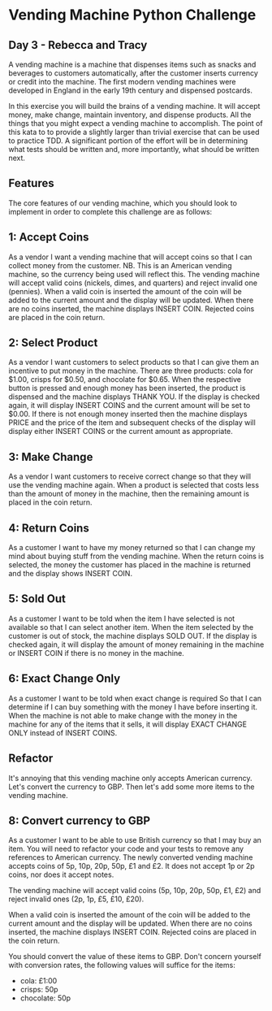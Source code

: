 # Vending Machine Python Challenge

## Day 3 - Rebecca and Tracy

A vending machine is a machine that dispenses items such as snacks and beverages to customers automatically, after the customer inserts currency or credit into the machine.
The first modern vending machines were developed in England in the early 19th century and dispensed postcards.

In this exercise you will build the brains of a vending machine. It will accept money, make change, maintain inventory, and dispense products. All the things that you might expect a vending machine to accomplish.
The point of this kata to to provide a slightly larger than trivial exercise that can be used to practice TDD. A significant portion of the effort will be in determining what tests should be written and, more importantly, what should be written next.

## Features

The core features of our vending machine, which you should look to implement in order to complete this challenge are as follows:

## 1: Accept Coins

As a vendor I want a vending machine that will accept coins so that I can collect money from the customer. NB. This is an American vending machine, so the currency being used will reflect this.
The vending machine will accept valid coins (nickels, dimes, and quarters) and reject invalid one (pennies). When a valid coin is inserted the amount of the coin will be added to the current
amount and the display will be updated. When there are no coins inserted, the machine displays INSERT COIN. Rejected coins are placed in the coin return.

## 2: Select Product

As a vendor I want customers to select products so that I can give them an incentive to put money in the machine. There are three products: cola for $1.00, crisps for $0.50, and chocolate for $0.65.
When the respective button is pressed and enough money has been inserted, the product is dispensed and the machine displays THANK YOU. If the display is checked again, it will display INSERT COINS
and the current amount will be set to $0.00. If there is not enough money inserted then the machine displays PRICE and the price of the item and subsequent checks of the display will
display either INSERT COINS or the current amount as appropriate.

## 3: Make Change

As a vendor I want customers to receive correct change so that they will use the vending machine again. When a product is selected that costs less than the amount of money in the machine,
then the remaining amount is placed in the coin return.

## 4: Return Coins

As a customer I want to have my money returned so that I can change my mind about buying stuff from the vending machine. When the return coins is selected, the money the customer has placed
in the machine is returned and the display shows INSERT COIN.

## 5: Sold Out

As a customer I want to be told when the item I have selected is not available so that I can select another item. When the item selected by the customer is out of stock,
the machine displays SOLD OUT. If the display is checked again, it will display the amount of money remaining in the machine or INSERT COIN if there is no money in the machine.

## 6: Exact Change Only

As a customer I want to be told when exact change is required So that I can determine if I can buy something with the money I have before inserting it.
When the machine is not able to make change with the money in the machine for any of the items that it sells, it will display EXACT CHANGE ONLY instead of INSERT COINS.

## Refactor

It's annoying that this vending machine only accepts American currency. Let's convert the currency to GBP. Then let's add some more items to the vending machine.

## 8: Convert currency to GBP

As a customer I want to be able to use British currency so that I may buy an item. You will need to refactor your code and your tests to remove any references to American currency.
The newly converted vending machine accepts coins of 5p, 10p, 20p, 50p, £1 and £2. It does not accept 1p or 2p coins, nor does it accept notes.

The vending machine will accept valid coins (5p, 10p, 20p, 50p, £1, £2) and reject invalid ones (2p, 1p, £5, £10, £20).

When a valid coin is inserted the amount of the coin will be added to the current amount and the display will be updated. When there are no coins inserted, the machine displays INSERT COIN.
Rejected coins are placed in the coin return.

You should convert the value of these items to GBP. Don't concern yourself with conversion rates, the following values will suffice for the items:
- cola: £1:00
- crisps: 50p
- chocolate: 50p
